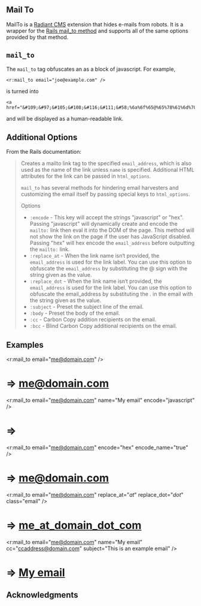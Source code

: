 Mail To
-------

MailTo is a [Radiant CMS][1] extension that hides e-mails from robots. It is a wrapper for the [Rails mail_to method][2] and supports all of the same options provided by that method.

`mail_to`
---------

The `mail_to` tag obfuscates an as a block of javascript. For example, 

	<r:mail_to email="joe@example.com" />
	
is turned into

	<a href="&#109;&#97;&#105;&#108;&#116;&#111;&#58;%6a%6f%65@%65%78%61%6d%70%6c%65.%63%6f%6d">joe@example.com</a>
	
and will be displayed as a human-readable link.

Additional Options
------------------

From the Rails documentation:

> Creates a mailto link tag to the specified `email_address`, which is also used as the name of the link unless `name` is specified. Additional HTML attributes for the link can be passed in `html_options`.
> 
> `mail_to` has several methods for hindering email harvesters and customizing the email itself by passing special keys to `html_options`.
> 
> Options
> 
> * `:encode` - This key will accept the strings "javascript" or "hex". Passing "javascript" will dynamically create and encode the `mailto:` link then eval it into the DOM of the page. This method will not show the link on the page if the user has JavaScript disabled. Passing "hex" will hex encode the `email_address` before outputting the `mailto:` link.
> * `:replace_at` - When the link name isn‘t provided, the `email_address` is used for the link label. You can use this option to obfuscate the `email_address` by substituting the @ sign with the string given as the value.
> * `:replace_dot` - When the link name isn‘t provided, the `email_address` is used for the link label. You can use this option to obfuscate the email_address by substituting the . in the email with the string given as the value.
> * `:subject` - Preset the subject line of the email.
> * `:body` - Preset the body of the email.
> * `:cc` - Carbon Copy addition recipients on the email.
> * `:bcc` - Blind Carbon Copy additional recipients on the email.

Examples
--------

  <r:mail_to email="me@domain.com" />
  # => <a href="mailto:me@domain.com">me@domain.com</a>

  <r:mail_to email="me@domain.com" name="My email" encode="javascript" />
  # => <script type="text/javascript">eval(unescape('%64%6f%63...%6d%65%6e'))</script>

  <r:mail_to email="me@domain.com" encode="hex" encode_name="true" />
  # => <a href="&#109;&#97;&#105;&#108;&#116;&#111;&#58;%6d%65@%64%6f%6d%61%69%6e.%63%6f%6d">&#109;&#101;&#64;&#100;&#111;&#109;&#97;&#105;&#110;&#46;&#99;&#111;&#109;</a>

  <r:mail_to email="me@domain.com" replace_at="_at_" replace_dot="_dot_" class="email" />
  # => <a href="mailto:me@domain.com" class="email">me_at_domain_dot_com</a>

  <r:mail_to email="me@domain.com" name="My email" cc="ccaddress@domain.com" subject="This is an example email" />
  # => <a href="mailto:me@domain.com?cc=ccaddress@domain.com&subject=This%20is%20an%20example%20email">My email</a>


Acknowledgments
---------------

[1]: http://radiantcms.org/
[2]: http://rails.rubyonrails.com/classes/ActionView/Helpers/UrlHelper.html#M001606
